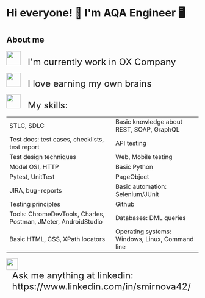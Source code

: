 # Hi everyone! 🙌 I'm AQA Engineer 🖥️

## About me
<span style="display: inline-block;"><img src="https://media2.giphy.com/media/v1.Y2lkPTc5MGI3NjExOTM2ZmM1ZmU2NDYxNzMyOTcwZjJkZTI1MDQ0MzBkOTgzYmJkM2ZmMyZlcD12MV9pbnRlcm5hbF9naWZzX2dpZklkJmN0PXM/fSGrpj2wJynDwgftc7/giphy.gif" width="37px"> </span> <span style="display: inline-block; margin-left: 15px; font-size: 24px;"> I'm currently work in OX Company </span>
<p><span style="display: inline-block;"><img src="https://media0.giphy.com/media/fikiml0dKfRQ2ZS08E/giphy.gif?cid=ecf05e476njeee3vjo0rmcsew6sqkyny9mku7x8ix0qgjetp&ep=v1_stickers_search&rid=giphy.gif&ct=s" width="37px"> </span> <span style="display: inline-block; margin-left: 15px; font-size: 24px;"> I love earning my own brains </span>
</p>
<p><span style="display: inline-block;"><img src="https://media4.giphy.com/media/ihZH2vOfn02gs9i1U9/giphy.gif?cid=ecf05e47ojp9zqabf5dcmipjd8p1u1dawfdzwmbtuw0qm8xa&ep=v1_gifs_related&rid=giphy.gif&ct=s" width="37px"> </span> <span style="display: inline-block; margin-left: 15px; font-size: 24px;"> My skills: </span>
</p>

| | |
|-|-|
|STLC, SDLC|Basic knowledge about REST, SOAP, GraphQL|
|Test docs: test cases, checklists, test report|API testing|
|Test design techniques|Web, Mobile testing|
|Model OSI, HTTP|Basic Python|
|Pytest, UnitTest|PageObject|
|JIRA, bug-reports|Basic automation: Selenium/JUnit|
|Testing principles|Github|
|Tools: ChromeDevTools, Charles, Postman, JMeter, AndroidStudio|Databases: DML queries|
|Basic HTML, CSS, XPath locators|Operating systems: Windows, Linux, Command line|

<p><span style="display: inline-block;"><img src="https://media4.giphy.com/media/yDM1kJZthxFPoGDdmq/giphy.gif?cid=ecf05e479cwr0c8031pqmr2j9akfbcmq51pcwudik8cdfpr7&ep=v1_stickers_search&rid=giphy.gif&ct=ts" width="30px"> </span> <span style="display: inline-block; margin-left: 15px; font-size: 24px;"> Ask me anything at linkedin: https://www.linkedin.com/in/smirnova42/ </span>
</p>







